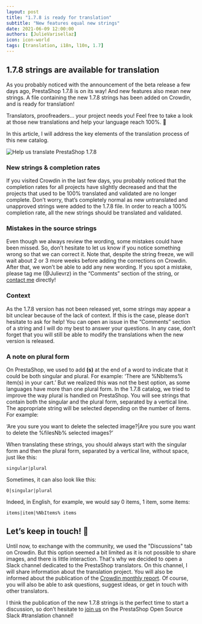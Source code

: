 ```yaml
---
layout: post
title: "1.7.8 is ready for translation"
subtitle: "New features equal new strings"
date: 2021-06-09 12:00:00
authors: [JulieVarisellaz]
icon: icon-world
tags: [translation, i18n, l10n, 1.7]
---
```


## 1.7.8 strings are available for translation

As you probably noticed with the announcement of the beta release a few days ago, PrestaShop 1.7.8 is on its way! And new features also mean new strings. A file containing the new 1.7.8 strings has been added on Crowdin, and is ready for translation! 

Translators, proofreaders… your project needs you! Feel free to take a look at those new translations and help your language reach 100%. :muscle:

In this article, I will address the key elements of the translation process of this new catalog. 
 
![Help us translate PrestaShop 1.7.8](/assets/images/2021/06/build-help-translate-178.png")

### New strings & completion rates 

If you visited Crowdin in the last few days, you probably noticed that the completion rates for all projects have slightly decreased and that the projects that used to be 100% translated and validated are no longer complete. Don’t worry, that’s completely normal as new untranslated and unapproved strings were added to the 1.7.8 file. In order to reach a 100% completion rate, all the new strings should be translated and validated. 

### Mistakes in the source strings

Even though we always review the wording, some mistakes could have been missed. So, don’t hesitate to let us know if you notice something wrong so that we can correct it. Note that, despite the string freeze, we will wait about 2 or 3 more weeks before adding the corrections on Crowdin. After that, we won’t be able to add any new wording. If you spot a mistake, please tag me (@Julievrz) in the “Comments” section of the string, or [contact me](https://crowdin.com/profile/julievrz) directly!

### Context

As the 1.7.8 version has not been released yet, some strings may appear a bit unclear because of the lack of context. If this is the case, please don’t hesitate to ask for help! You can open an issue in the “Comments” section of a string and I will do my best to answer your questions. In any case, don’t forget that you will still be able to modify the translations when the new version is released. 

### A note on plural form

On PrestaShop, we used to add **(s)** at the end of a word to indicate that it could be both singular and plural. For example: ‘There are %NbItems% item(s) in your cart.’
But we realized this was not the best option, as some languages have more than one plural form.
In the 1.7.8 catalog, we tried to improve the way plural is handled on PrestaShop. You will see strings that contain both the singular and the plural form, separated by a vertical line. The appropriate string will be selected depending on the number of items. For example:

‘Are you sure you want to delete the selected image?|Are you sure you want to delete the %filesNb% selected images?’

When translating these strings, you should always start with the singular form and then the plural form, separated by a vertical line, without space, just like this:
   
`singular|plural`

Sometimes, it can also look like this:

`0|singular|plural`

Indeed, in English, for example, we would say 0 items, 1 item, some items:

`items|item|%NbItems% items`

## Let’s keep in touch! :email:

Until now, to exchange with the community, we used the "Discussions" tab on Crowdin. But this option seemed a bit limited as it is not possible to share images, and there is little interaction. That's why we decided to open a Slack channel dedicated to the PrestaShop translators. On this channel, I will share information about the translation project. You will also be informed about the publication of the [Crowdin monthly report](https://build.prestashop.com/news/do-you-speak-prestashop-may-2021/). Of course, you will also be able to ask questions, suggest ideas, or get in touch with other translators. 

I think the publication of the new 1.7.8 strings is the perfect time to start a discussion, so don’t hesitate to [join us]() on the PrestaShop Open Source Slack #translation channel!


